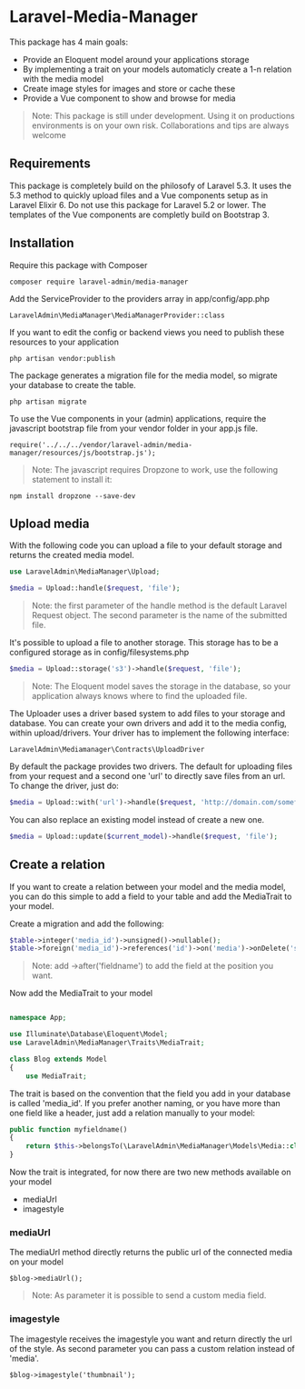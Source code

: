 # Laravel-Media-Manager
This package has 4 main goals:
* Provide an Eloquent model around your applications storage
* By implementing a trait on your models automaticly create a 1-n relation with the media model
* Create image styles for images and store or cache these
* Provide a Vue component to show and browse for media


> Note: This package is still under development. Using it on productions environments is on your own risk. Collaborations and tips are always welcome

## Requirements
This package is completely build on the philosofy of Laravel 5.3. It uses the 5.3 method to quickly upload files and a Vue components setup as in Laravel Elixir 6. Do not use this package for Laravel 5.2 or lower. The templates of the Vue components are completly build on Bootstrap 3.

## Installation

Require this package with Composer

    composer require laravel-admin/media-manager

Add the ServiceProvider to the providers array in app/config/app.php

    LaravelAdmin\MediaManager\MediaManagerProvider::class

If you want to edit the config or backend views you need to publish these resources to your application

    php artisan vendor:publish

The package generates a migration file for the media model, so migrate your database to create the table.

    php artisan migrate

To use the Vue components in your (admin) applications, require the javascript bootstrap file from your vendor folder in your app.js file.

    require('../../../vendor/laravel-admin/media-manager/resources/js/bootstrap.js');

> Note: The javascript requires Dropzone to work, use the following statement to install it:

    npm install dropzone --save-dev

## Upload media

With the following code you can upload a file to your default storage and returns the created media model.

```php
use LaravelAdmin\MediaManager\Upload;

$media = Upload::handle($request, 'file');

```

> Note: the first parameter of the handle method is the default Laravel Request object. The second parameter is the name of the submitted file.

It's possible to upload a file to another storage. This storage has to be a configured storage as in config/filesystems.php

```php
$media = Upload::storage('s3')->handle($request, 'file');
```

> Note: The Eloquent model saves the storage in the database, so your application always knows where to find the uploaded file.

The Uploader uses a driver based system to add files to your storage and database. You can create your own drivers and add it to the media config, within upload/drivers. Your driver has to implement the following interface:

    LaravelAdmin\Mediamanager\Contracts\UploadDriver

By default the package provides two drivers. The default for uploading files from your request and a second one 'url' to directly save files from an url. To change the driver, just do:

```php
$media = Upload::with('url')->handle($request, 'http://domain.com/somefile.jpg');
```

You can also replace an existing model instead of create a new one.

```php
$media = Upload::update($current_model)->handle($request, 'file');
```

##  Create a relation

If you want to create a relation between your model and the media model, you can do this simple to add a field to your table and add the MediaTrait to your model.

Create a migration and add the following:

```php
$table->integer('media_id')->unsigned()->nullable();
$table->foreign('media_id')->references('id')->on('media')->onDelete('set null');
```

> Note: add ->after('fieldname') to add the field at the position you want.

Now add the MediaTrait to your model

```php

namespace App;

use Illuminate\Database\Eloquent\Model;
use LaravelAdmin\MediaManager\Traits\MediaTrait;

class Blog extends Model
{
	use MediaTrait;
```

The trait is based on the convention that the field you add in your database is called 'media_id'. If you prefer another naming, or you have more than one field like a header, just add a relation manually to your model:

```php
public function myfieldname()
{
	return $this->belongsTo(\LaravelAdmin\MediaManager\Models\Media::class);
}
```

Now the trait is integrated, for now there are two new methods available on your model

* mediaUrl
* imagestyle

### mediaUrl
The mediaUrl method directly returns the public url of the connected media on your model

	$blog->mediaUrl();

> Note: As parameter it is possible to send a custom media field.

### imagestyle
The imagestyle receives the imagestyle you want and return directly the url of the style. As second parameter you can pass a custom relation instead of 'media'.

	$blog->imagestyle('thumbnail');
